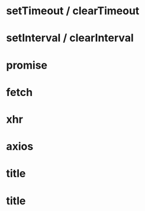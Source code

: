 # setTimeout / clearTimeout
# setInterval / clearInterval
# promise
# fetch
# xhr
# axios
# title
# title